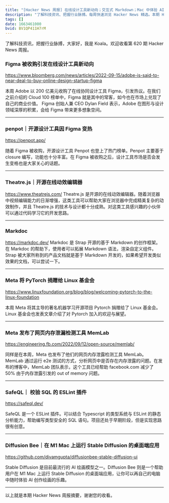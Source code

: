 ```yaml
---
title: "[Hacker News 周报] 在线设计工具新动向；交互式 Markdown；Mac 中体验 AI 作画"
description: "了解科技资讯、把握行业脉搏。每周快速浏览 Hacker News 精选。本期 Hacker Newsletter 地址：https://mailchi.mp/hackernewsletter/620"
tags: []
date: 1663461000
bvid: BV1QP411H7rM
---
```

了解科技资讯，把握行业脉搏，大家好，我是 Koala。欢迎收看第 620 期 Hacker News 周报。


### Figma 被收购引发在线设计工具新动向
https://www.bloomberg.com/news/articles/2022-09-15/adobe-is-said-to-near-deal-to-buy-online-design-startup-figma



本周 Adobe 以 200 亿美元收购了在线协同设计工具 Figma，引发热议。在我们之前介绍的 Cloud 100 榜单中，Figma 就是其中的常客，如今也在市场上兑现了自己的商业价值。
Figma 创始人兼 CEO Dylan Field 表示，Adobe 在图形与设计领域深厚的积累，会给 Figma 带来更多想象空间。

---

### penpot｜开源设计工具因 Figma 变热

https://penpot.app/

随着 Figma 被收购，开源设计工具 Penpot 也登上了热门榜单。Penpot 主要基于 closure 编写，功能也十分丰富。在 Figma 被收购之后，设计工具市场是否会发生变格也是大家关心的话题。

---

### Theatre.js｜开源在线动效编辑器
https://www.theatrejs.com/
Theatre.js 是开源的在线动效编辑器。随着浏览器中视频编辑能力的日渐增强，这类工具可以帮助大家在浏览器中完成精美复杂的动效制作，并且 Theatre.js 的技术与设计都十分成熟。对这类工具感兴趣的小伙伴可以通过代码学习它的开发思路。

---

### Markdoc
https://markdoc.dev/
Markdoc 是 Strap 开源的基于 Markdown 的创作框架。在 Markdoc 的帮助下，使用者可以拓展 Markdown 语法，渲染自定义组件。Strap 被大家所称到的产品文档就是基于 Markdown 开发的，如果希望开发类似效果的文档，可以尝试一下。

---

### Meta 将 PyTorch 捐赠给 Linux 基金会
https://www.linuxfoundation.org/blog/blog/welcoming-pytorch-to-the-linux-foundation

本周 Meta 将其主导的著名机器学习开源项目 Pytorch 捐赠给了 Linux 基金会。Linux 基金会也发表文章介绍了对 Pytorch 加入的欢迎与展望。

---

### Meta 发布了网页内存泄漏检测工具 MemLab
https://engineering.fb.com/2022/09/12/open-source/memlab/

同样是在本周，Meta 也发布了他们的网页内存泄露检测工具 MemLab。MemLab 通过运行 e2e 测试的方式，分析网页中是否存在内存泄露的问题。在发布的博客中，MemLab 团队表示，这个工具已经帮助 facebook.com 减少了 50% 由于内存泄露引发的 out of memory 问题。

---


### SafeQL｜ 校验 SQL 的 ESLint 插件
https://safeql.dev/

SafeQL 是一个 ESLint 插件。可以结合 Typescript 的类型系统与 ESLint 的静态分析能力，帮助编写类型安全的 SQL 语句。项目还处于早期阶段，但是实现思路很有创意。

---


### Diffusion Bee｜在 M1 Mac 上运行 Stable Diffusion 的桌面端应用
https://github.com/divamgupta/diffusionbee-stable-diffusion-ui

Stable Diffusion 是目前最流行的 AI 绘画模型之一。Diffusion Bee 则是一个帮助用户在 M1 Mac 上运行 Stable Diffusion 的桌面端应用，让你可以再自己的电脑中随时体验 AI 创作绘画的乐趣。

---

以上就是本期 Hacker News 周报摘要，谢谢您的收看。


